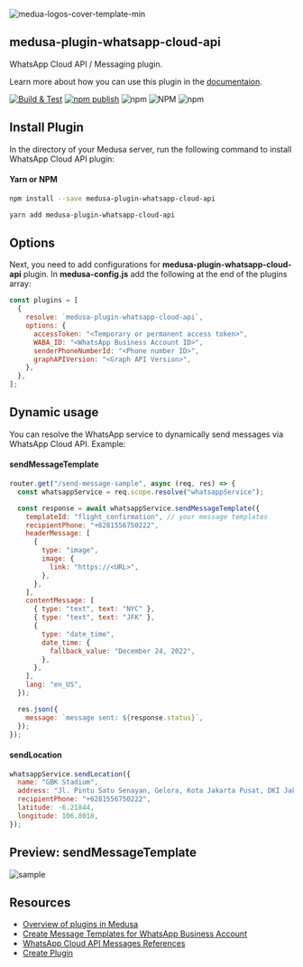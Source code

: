 ![medua-logos-cover-template-min](https://user-images.githubusercontent.com/2216426/197403099-3e33dc5d-4986-44e8-9e4b-fcbfa019d75d.jpeg)

## medusa-plugin-whatsapp-cloud-api

WhatsApp Cloud API / Messaging plugin.

Learn more about how you can use this plugin in the [documentaion](https://docs.medusajs.com/advanced/backend/plugins/overview/).

[![Build & Test](https://github.com/monkeymars/medusa-plugin-whatsapp-cloud-api/actions/workflows/node-ci.yml/badge.svg?branch=main)](https://github.com/monkeymars/medusa-plugin-whatsapp-cloud-api/actions/workflows/node-ci.yml)
[![npm publish](https://github.com/monkeymars/medusa-plugin-whatsapp-cloud-api/actions/workflows/npm-publish.yml/badge.svg)](https://github.com/monkeymars/medusa-plugin-whatsapp-cloud-api/actions/workflows/npm-publish.yml)
<img alt="npm" src="https://img.shields.io/npm/dw/medusa-plugin-whatsapp-cloud-api">
<img alt="NPM" src="https://img.shields.io/npm/l/medusa-plugin-whatsapp-cloud-api">
<img alt="npm" src="https://img.shields.io/npm/v/medusa-plugin-whatsapp-cloud-api">

## Install Plugin

In the directory of your Medusa server, run the following command to install WhatsApp Cloud API plugin:

#### Yarn or NPM

```bash
npm install --save medusa-plugin-whatsapp-cloud-api
```

```bash
yarn add medusa-plugin-whatsapp-cloud-api
```

## Options
Next, you need to add configurations for **medusa-plugin-whatsapp-cloud-api** plugin. 
In **medusa-config.js** add the following at the end of the plugins array:

```js
const plugins = [
  {
    resolve: `medusa-plugin-whatsapp-cloud-api`,
    options: {
      accessToken: "<Temporary or permanent access token>",
      WABA_ID: "<WhatsApp Business Account ID>",
      senderPhoneNumberId: "<Phone number ID>",
      graphAPIVersion: "<Graph API Version>",
    },
  },
];
```

## Dynamic usage

You can resolve the WhatsApp service to dynamically send messages via WhatsApp Cloud API. Example:

#### sendMessageTemplate

```js
router.get("/send-message-sample", async (req, res) => {
  const whatsappService = req.scope.resolve("whatsappService");

  const response = await whatsappService.sendMessageTemplate({
    templateId: "flight_confirmation", // your message templates
    recipientPhone: "+6281556750222",
    headerMessage: [
      {
        type: "image",
        image: {
          link: "https://<URL>",
        },
      },
    ],
    contentMessage: [
      { type: "text", text: "NYC" },
      { type: "text", text: "JFK" },
      {
        type: "date_time",
        date_time: {
          fallback_value: "December 24, 2022",
        },
      },
    ],
    lang: "en_US",
  });

  res.json({
    message: `message sent: ${response.status}`,
  });
});
```

#### sendLocation

```js
whatsappService.sendLocation({
  name: "GBK Stadium",
  address: "Jl. Pintu Satu Senayan, Gelora, Kota Jakarta Pusat, DKI Jakarta",
  recipientPhone: "+6281556750222",
  latitude: -6.21844,
  longitude: 106.8018,
});
```

## Preview: sendMessageTemplate

![sample](https://user-images.githubusercontent.com/2216426/197109119-3ad748b9-803c-45b8-888d-8f5cd8bada06.jpeg)

## Resources

- [Overview of plugins in Medusa](https://docs.medusajs.com/advanced/backend/plugins/overview)
- [Create Message Templates for WhatsApp Business Account](https://business.facebook.com/business/help/2055875911147364?id=2129163877102343)
- [WhatsApp Cloud API Messages References](https://developers.facebook.com/docs/whatsapp/cloud-api/reference/messages)
- [Create Plugin](https://docs.medusajs.com/advanced/backend/plugins/create)
